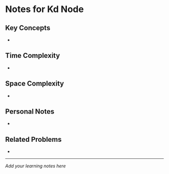 # Notes for Kd Node

## Key Concepts

- 

## Time Complexity

- 

## Space Complexity

- 

## Personal Notes

- 

## Related Problems

- 

---

*Add your learning notes here*
